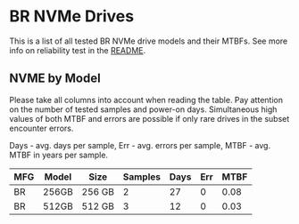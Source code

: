 BR NVMe Drives
==============

This is a list of all tested BR NVMe drive models and their MTBFs. See more
info on reliability test in the [README](https://github.com/linuxhw/SMART).

NVME by Model
------------

Please take all columns into account when reading the table. Pay attention on the
number of tested samples and power-on days. Simultaneous high values of both MTBF
and errors are possible if only rare drives in the subset encounter errors.

Days - avg. days per sample,
Err  - avg. errors per sample,
MTBF - avg. MTBF in years per sample.

| MFG       | Model              | Size   | Samples | Days  | Err   | MTBF |
|-----------|--------------------|--------|---------|-------|-------|------|
| BR        | 256GB              | 256 GB | 2       | 27    | 0     | 0.08   |
| BR        | 512GB              | 512 GB | 3       | 12    | 0     | 0.03   |
